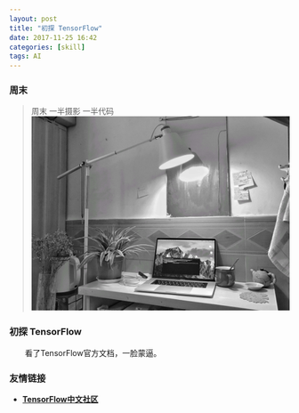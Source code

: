 ```yaml
---
layout: post
title: "初探 TensorFlow"
date: 2017-11-25 16:42
categories: [skill]
tags: AI
---
```


### 周末

> 周末 一半摄影 一半代码
![](media/img/20171125/home_learn.jpeg)

### 初探 TensorFlow

&emsp;&emsp;看了TensorFlow官方文档，一脸蒙逼。

### 友情链接

- [**TensorFlow中文社区**](http://www.tensorfly.cn/index.html)
